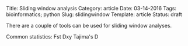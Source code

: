 Title: Sliding window analysis
Category: article
Date: 03-14-2016
Tags: bioinformatics; python
Slug: slidingwindow
Template: article
Status: draft

There are a couple of tools can be used for sliding window analyses. 

Common statistics:
Fst
Dxy
Tajima's D